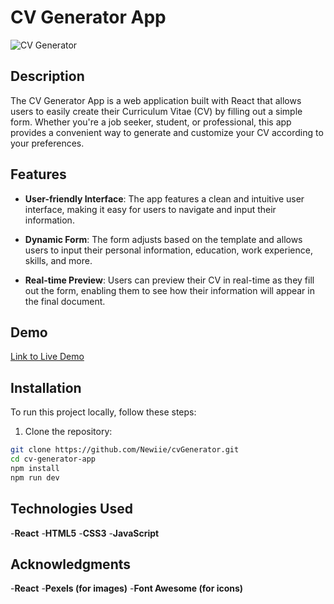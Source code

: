 # CV Generator App

![CV Generator](cv-generator-screenshot.png)

## Description

The CV Generator App is a web application built with React that allows users to easily create their Curriculum Vitae (CV) by filling out a simple form. Whether you're a job seeker, student, or professional, this app provides a convenient way to generate and customize your CV according to your preferences.

## Features

- **User-friendly Interface**: The app features a clean and intuitive user interface, making it easy for users to navigate and input their information.
  
 - **Dynamic Form**: The form  adjusts based on the template and allows users to input their personal information, education, work experience, skills, and more.
  
- **Real-time Preview**: Users can preview their CV in real-time as they fill out the form, enabling them to see how their information will appear in the final document.
  

## Demo

[Link to Live Demo](https://cvgeneratorpartial.netlify.app/)

## Installation

To run this project locally, follow these steps:

1. Clone the repository:

```bash
git clone https://github.com/Newiie/cvGenerator.git
cd cv-generator-app
npm install
npm run dev
```
## Technologies Used
-**React**
-**HTML5**
-**CSS3**
-**JavaScript**


## Acknowledgments
-**React**
-**Pexels (for images)**
-**Font Awesome (for icons)**

